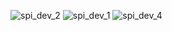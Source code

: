 ![spi_dev_2](https://github.com/user-attachments/assets/951f57e7-7ea1-4bc4-a7e4-3e4640f93cd9)
![spi_dev_1](https://github.com/user-attachments/assets/5c0d8c63-acd5-4fa7-bcd5-a80e1c665009)
![spi_dev_4](https://github.com/user-attachments/assets/dca1ae1c-02d6-4386-83e5-41c10642d110)
